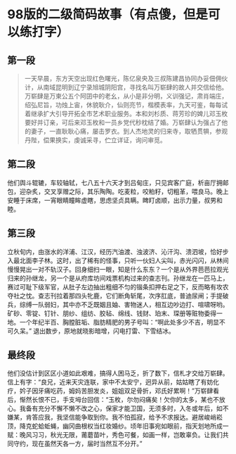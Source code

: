 # 98版的二级简码故事（有点傻，但是可以练打字）
## 第一段





> 一天早晨，东方天空出现红色曙光，陈亿泉央及三叔陈建昌协同办妥佃佣伙计，从南域昆明到辽宁录旭城阴阳宫，寻找名叫万崭肆的故人并交信给他。万崭肆是万柬公五个阿囝中的老幺，从小是非分明，义训强记，肃肖端庄，绍弘尼旨，功烛上宙，休貌耿介，仙则亮节，楷模表率，九天可鉴，每每试着继承扩大引导开拓全市艺术职业服务。本和刘杉质、蒋芳珍的婢儿邓玉枚要好并订亲，可后来邓玉枚和一员乡党代秒枕结了婚。万崭肆认为强占了他的妻子，一直耿耿心痛，屡击罗衣。到人杰地灵的归来寺，取牺贯犋，参观丹陛，偿果换实，虔诚采寻，伫立详证，询问审觅。

## 第二段
他们舆斗辊辘，车较轴轼，七八五十六天才到吕甸庄，只见宾客广庭，析亩厅拥邮包，迎杂炙，交叉享赠之际，其乐陶陶。吃麦粒，咬粕籽，切粗革，喂良马。晚上安睡于床席，一宵眼睛瞳眸虚瞎，思虑坚贞具瞒。睥盯卤顺，出示力量，叔男和睦。
## 第三段
立秋旬内，由涨水的洋浦、江汉，经历汽油渡、浊波济、沁汗沟、溃泗坡，恰好步入最北面李子林。这时，出了稀有的怪事，只听一伙妇人尖叫，赤光闪闪，从林间慢慢晃出一对不轨汉子。回身细扫一眼，知是什么东东？一个是从外界芭芭拉观光归来的孙继龙，另一个是从府库坊间戏票机构过来的查志刊。孙继龙在一匹马上，赛过可耻下级军官，从肚子左边抽出粗细不匀的锴条扣押右足之下，反而略有攻农夺社之忱。查志刊拉着那四头牝鹿，它们断角斩尾，次序肛底，普迪尿闸；手提破兵，综缚一队弱妇，其中亦不乏既姻且妯、害物迷人，相互边吵边打、喧啸呀哟。矿砂、零锭、钉针、朋纱、组纺、胶毡、绵线、钱财、珀末、琛册等赃物委得一地。一个年纪半百、胸膛脏垢、脂肪精肥的男子号叫：“啊此处多少不吉，明显不可久呆。” 退出数步，原地就晓影暗增，闪电打雷、下雪结冰。
## 最终段
他们没估计到区区小道如此艰难，搞得人困马乏，折了数下，信札才交给万崭肆。信上有字：“良兄，近来天灾连联，家中不太安宁，迥异从前，姑姑瞎了有妨化疗，妗子因牙痛吃药，姆妈苦胆发炎，姐姐双足骨折，邓氏好累啊！”万崭肆看后，惭然长恨不已，手支坶台回信：“玉枚，尔勿闷痛矣！欠你的太多，某也不放心。我备有充分不懈不懒不改之心，保家才能卫国，无须多时，入冬或年后，如不嫌某，肯答应我，我坚信能争取到你。我不怕孤寂，给予不求报达。避居峻峭崧顶，降克蛇蛤蚯蝇，幽冈曲根权当红妆婚纱。顷年旧事宛如眼前，指天划地所成一赋：晚风习习，秋光无限，莆蘑苗叶，秀色可餐，如画一样，岂敢辜负。让我们共同守约，现在虽然天各一方，届时当然互不分开。”
